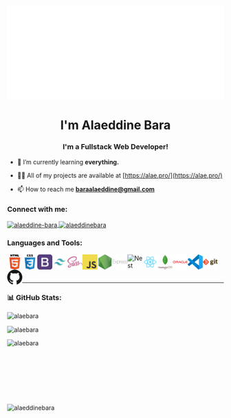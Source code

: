 <a href="#" target="_blank">
  <img src="/alaeddine.svg" width="1200" alt="trungquandev-official" />
</a>

<h1 align="center">I'm Alaeddine Bara</h1>
<h3 align="center">I'm a Fullstack Web Developer!</h3>

- 🌱 I’m currently learning **everything.**

- 👨‍💻 All of my projects are available at [https://alae.pro/](https://alae.pro/)

- 📫 How to reach me **baraalaeddine@gmail.com**

<h3 align="left">Connect with me:</h3>
<p align="left">
  <a href="https://linkedin.com/in/alaeddine-bara" target="blank">
    <img align="center" src="https://raw.githubusercontent.com/rahuldkjain/github-profile-readme-generator/master/src/images/icons/Social/linked-in-alt.svg" alt="alaeddine-bara" height="30" width="40" />
  </a>
  <a href="https://instagram.com/alaeddinebara" target="blank">
    <img align="center" src="https://raw.githubusercontent.com/rahuldkjain/github-profile-readme-generator/master/src/images/icons/Social/instagram.svg" alt="alaeddinebara" height="30" width="40" />
  </a>
</p>

<h3 align="left">Languages and Tools:</h3>
<p align="left">
  <img align="left" alt="HTML5" width="35px" src="https://raw.githubusercontent.com/github/explore/80688e429a7d4ef2fca1e82350fe8e3517d3494d/topics/html/html.png" />
  <img align="left" alt="CSS3" width="35px" src="https://raw.githubusercontent.com/github/explore/80688e429a7d4ef2fca1e82350fe8e3517d3494d/topics/css/css.png" />
  <img align="left" alt="Bootstrap" width="35px" src="https://raw.githubusercontent.com/github/explore/80688e429a7d4ef2fca1e82350fe8e3517d3494d/topics/bootstrap/bootstrap.png" />
  <img align="left" alt="tailwind" width="35px" src="https://raw.githubusercontent.com/github/explore/80688e429a7d4ef2fca1e82350fe8e3517d3494d/topics/tailwind/tailwind.png" />
  <img align="left" alt="Sass" width="35px" src="https://raw.githubusercontent.com/github/explore/80688e429a7d4ef2fca1e82350fe8e3517d3494d/topics/sass/sass.png" />
  
  <img align="left" alt="JavaScript" width="35px" src="https://raw.githubusercontent.com/github/explore/80688e429a7d4ef2fca1e82350fe8e3517d3494d/topics/javascript/javascript.png" />
  <img align="left" alt="node" width="35px" src="https://raw.githubusercontent.com/github/explore/80688e429a7d4ef2fca1e82350fe8e3517d3494d/topics/nodejs/nodejs.png" />
  <img align="left" alt="Express" width="35px" src="https://raw.githubusercontent.com/github/explore/80688e429a7d4ef2fca1e82350fe8e3517d3494d/topics/express/express.png" />
   <img align="left" alt="Nest" width="35px" src="https://nestjs.com/logo-small-gradient.76616405.svg" />
  <img align="left" alt="React" width="35px" src="https://raw.githubusercontent.com/github/explore/80688e429a7d4ef2fca1e82350fe8e3517d3494d/topics/react/react.png" />
  <img align="left" alt="MongoDB" width="35px" src="https://raw.githubusercontent.com/devicons/devicon/master/icons/mongodb/mongodb-original-wordmark.svg"/>
  <img align="left" alt="Oracle" width="35px" src="https://raw.githubusercontent.com/devicons/devicon/master/icons/oracle/oracle-original.svg"/>
  <img align="left" alt="Visual Studio Code" width="35px" src="https://raw.githubusercontent.com/github/explore/80688e429a7d4ef2fca1e82350fe8e3517d3494d/topics/visual-studio-code/visual-studio-code.png" />
  <img align="left" alt="Git" width="35px" src="https://raw.githubusercontent.com/github/explore/80688e429a7d4ef2fca1e82350fe8e3517d3494d/topics/git/git.png" />
  <img align="left" alt="GitHub" width="35px" src="https://raw.githubusercontent.com/github/explore/78df643247d429f6cc873026c0622819ad797942/topics/github/github.png" />
</p>



<br/><br/><br/>

<hr>

<h3 align="left">📊 GitHub Stats:</h3>

<p><img align="center" src="https://github-readme-stats.vercel.app/api?username=alaebara&show_icons=true&locale=en" alt="alaebara" /></p>
<p><img align="center" src="https://github-readme-streak-stats.herokuapp.com/?user=alaebara&" alt="alaebara" /></p>
<p><img align="left" src="https://github-readme-stats.vercel.app/api/top-langs?username=alaebara&show_icons=true&locale=en&layout=compact" alt="alaebara" /></p>

<br/><br/><br/><br/><br/><br/><br/><br/>


<p align="left">
 <img src="https://komarev.com/ghpvc/?username=alaeddinebara&label=Profile%20views&color=0e75b6&style=flat" alt="alaeddinebara" />
</p>
